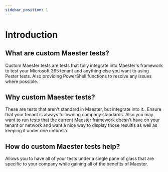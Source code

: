 ```yaml
---
sidebar_position: 1
---
```

# Introduction

## What are custom Maester tests?

Custom Maester tests are tests that fully integrate into Maester's framework to test your Microsoft 365 tenant and anything else you want to using Pester tests. Also providing PowerShell functions to resolve any issues where possible.

## Why custom Maester tests?

These are tests that aren't standard in Maester, but integrate into it.. Ensure that your tenant is always followning company standards. Also you may want to run tests that the current Maester framework doesn't have on your tenant or network and want a nice way to display those resultls as well as keeping it under one umbrella.

## How do custom Maester tests help?

Allows you to have all of your tests under a single pane of glass that are specific to your company while gaining all of the benefits of Maester.
